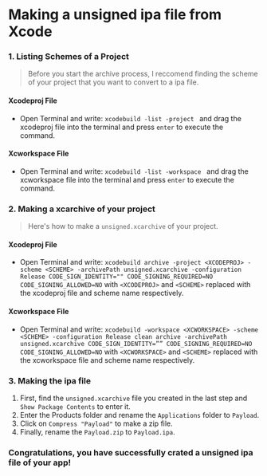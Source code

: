 # Making a unsigned ipa file from Xcode

### 1. Listing Schemes of a Project
>Before you start the archive process, I reccomend finding the scheme of your project that you want to convert to a ipa file.

#### Xcodeproj File
* Open Terminal and write: `xcodebuild -list -project ` and drag the xcodeproj file into the terminal and press `enter` to execute the command.

#### Xcworkspace File
* Open Terminal and write: `xcodebuild -list -workspace ` and drag the xcworkspace file into the terminal and press `enter` to execute the command.

### 2. Making a xcarchive of your project
>Here's how to make a `unsigned.xcarchive` of your project.

#### Xcodeproj File
* Open Terminal and write: `xcodebuild archive -project <XCODEPROJ> -scheme <SCHEME> -archivePath unsigned.xcarchive -configuration Release CODE_SIGN_IDENTITY="" CODE_SIGNING_REQUIRED=NO CODE_SIGNING_ALLOWED=NO` with `<XCODEPROJ>` and `<SCHEME>` replaced with the xcodeproj file and scheme name respectively. 

#### Xcworkspace File
* Open Terminal and write: `xcodebuild -workspace <XCWORKSPACE> -scheme <SCHEME> -configuration Release clean archive -archivePath unsigned.xcarchive CODE_SIGN_IDENTITY=”” CODE_SIGNING_REQUIRED=NO CODE_SIGNING_ALLOWED=NO`  with `<XCWORKSPACE>` and `<SCHEME>` replaced with the xcworkspace file and scheme name respectively. 

### 3. Making the ipa file

1. First, find the `unsigned.xcarchive` file you created in the last step and `Show Package Contents` to enter it.
2. Enter the Products folder and rename the `Applications` folder to `Payload`.
3. Click on `Compress "Payload"` to make a zip file.
4. Finally, rename the `Payload.zip` to `Payload.ipa`.

### Congratulations, you have successfully crated a unsigned ipa file of your app!
